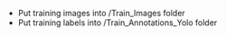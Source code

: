 - Put training images into /Train_Images folder
- Put training labels into /Train_Annotations_Yolo folder
